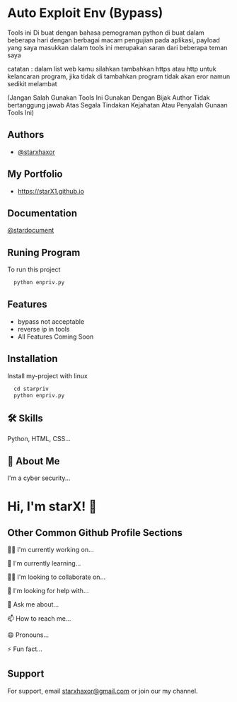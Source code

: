 # Auto Exploit Env (Bypass)

Tools ini Di buat dengan bahasa pemograman python
di buat dalam beberapa hari dengan berbagai macam pengujian pada aplikasi,
payload yang saya masukkan dalam tools ini merupakan saran dari beberapa teman saya

catatan :
dalam list web kamu silahkan tambahkan https atau http untuk kelancaran program, jika tidak di tambahkan program tidak akan eror namun sedikit melambat

(Jangan Salah Gunakan Tools Ini Gunakan Dengan Bijak Author Tidak bertanggung jawab
Atas Segala Tindakan Kejahatan Atau Penyalah Gunaan Tools Ini)

## Authors

- [@starxhaxor](https://www.github.com/starxhaxor)

## My Portfolio

- https://starX1.github.io

## Documentation

[@stardocument](https://python.org)

## Runing Program

To run this project

```python
  python enpriv.py
```

## Features

- bypass not acceptable
- reverse ip in tools
- All Features Coming Soon

## Installation

Install my-project with linux

```python
  cd starpriv
  python enpriv.py
```


## 🛠 Skills

Python, HTML, CSS...

## 🚀 About Me

I'm a cyber security...

# Hi, I'm starX! 👋

## Other Common Github Profile Sections

👩‍💻 I'm currently working on...

🧠 I'm currently learning...

👯‍♀️ I'm looking to collaborate on...

🤔 I'm looking for help with...

💬 Ask me about...

📫 How to reach me...

😄 Pronouns...

⚡️ Fun fact...

## Support

For support, email starxhaxor@gmail.com or join our my channel.
